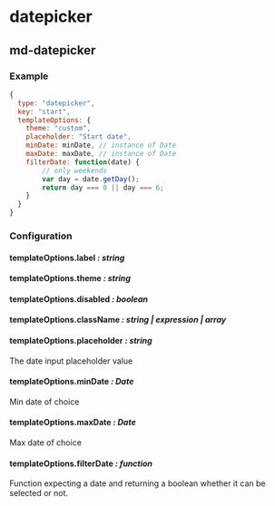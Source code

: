 # datepicker
## md-datepicker

### Example

```javascript
{
  type: "datepicker",
  key: "start",
  templateOptions: {
    theme: "custom",
    placeholder: "Start date",
    minDate: minDate, // instance of Date
    maxDate: maxDate, // instance of Date
    filterDate: function(date) {
        // only weekends
        var day = date.getDay();
        return day === 0 || day === 6;
    }
  }
}
```

### Configuration

#### templateOptions.label _: string_

#### templateOptions.theme _: string_

#### templateOptions.disabled _: boolean_

#### templateOptions.className _: string | expression | array_

#### templateOptions.placeholder _: string_
The date input placeholder value

#### templateOptions.minDate _: Date_
Min date of choice

#### templateOptions.maxDate _: Date_
Max date of choice

#### templateOptions.filterDate _: function_
Function expecting a date and returning a boolean whether it can be selected or not.
